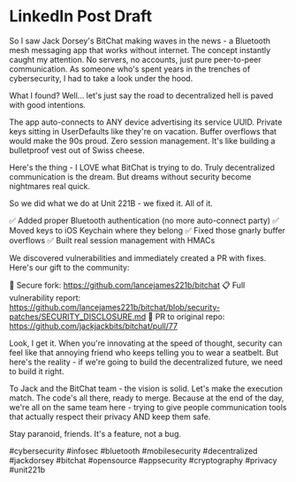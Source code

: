 # LinkedIn Post Draft

So I saw Jack Dorsey's BitChat making waves in the news - a Bluetooth mesh messaging app that works without internet. The concept instantly caught my attention. No servers, no accounts, just pure peer-to-peer communication. As someone who's spent years in the trenches of cybersecurity, I had to take a look under the hood.

What I found? Well... let's just say the road to decentralized hell is paved with good intentions.

The app auto-connects to ANY device advertising its service UUID. Private keys sitting in UserDefaults like they're on vacation. Buffer overflows that would make the 90s proud. Zero session management. It's like building a bulletproof vest out of Swiss cheese.

Here's the thing - I LOVE what BitChat is trying to do. Truly decentralized communication is the dream. But dreams without security become nightmares real quick.

So we did what we do at Unit 221B - we fixed it. All of it.

✅ Added proper Bluetooth authentication (no more auto-connect party)
✅ Moved keys to iOS Keychain where they belong
✅ Fixed those gnarly buffer overflows
✅ Built real session management with HMACs

We discovered vulnerabilities and immediately created a PR with fixes. Here's our gift to the community:

🔐 Secure fork: https://github.com/lancejames221b/bitchat
📋 Full vulnerability report: https://github.com/lancejames221b/bitchat/blob/security-patches/SECURITY_DISCLOSURE.md
🤝 PR to original repo: https://github.com/jackjackbits/bitchat/pull/77

Look, I get it. When you're innovating at the speed of thought, security can feel like that annoying friend who keeps telling you to wear a seatbelt. But here's the reality - if we're going to build the decentralized future, we need to build it right. 

To Jack and the BitChat team - the vision is solid. Let's make the execution match. The code's all there, ready to merge. Because at the end of the day, we're all on the same team here - trying to give people communication tools that actually respect their privacy AND keep them safe.

Stay paranoid, friends. It's a feature, not a bug.

#cybersecurity #infosec #bluetooth #mobilesecurity #decentralized #jackdorsey #bitchat #opensource #appsecurity #cryptography #privacy #unit221b